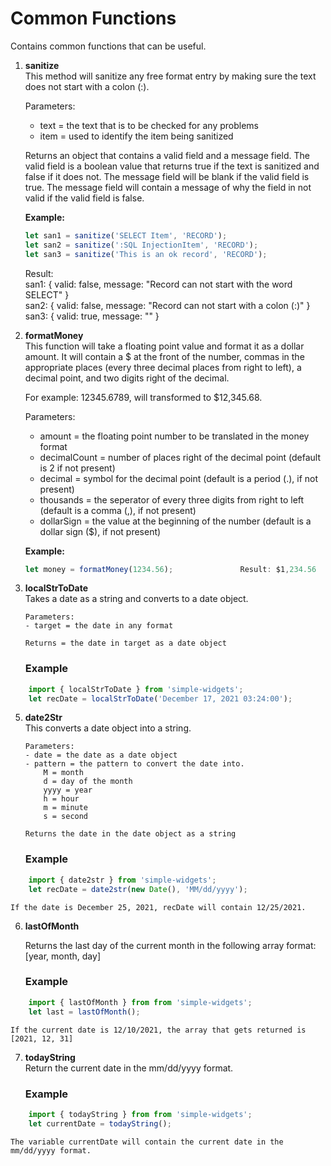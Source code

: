 # Common Functions

Contains common functions that can be useful.

1.  **sanitize**<br>
    This method will sanitize any free format entry by making sure the text does not start with a colon (:).

    Parameters:
    -  text = the text that is to be checked for any problems
    -  item = used to identify the item being sanitized
 
    Returns an object that contains a valid field and a message field.  The valid field is a boolean value that returns true if the text is sanitized and false if it does not.  The message field will be blank if the valid field is true.  The message field will contain a message of why the field in not valid if the valid field is false.

    **Example:**
    ```javascript
    let san1 = sanitize('SELECT Item', 'RECORD');
    let san2 = sanitize(':SQL InjectionItem', 'RECORD');
    let san3 = sanitize('This is an ok record', 'RECORD');
    ```

    Result:<br>
        san1: { valid: false, message: "Record can not start with the word SELECT" }<br>
        san2: { valid: false, message: "Record can not start with a colon (:)" }<br>
        san3: { valid: true, message: "" }

2.  **formatMoney**<br>
    This function will take a floating point value and format it as a dollar amount.  It will contain a $ at the front of the number, commas in the appropriate places (every three decimal places from right to left), a decimal point, and two digits right of the decimal.

    For example: 12345.6789, will transformed to $12,345.68.

    Parameters:
    -  amount = the floating point number to be translated in the money format
    -  decimalCount = number of places right of the decimal point (default is 2 if not present)
    -  decimal = symbol for the decimal point (default is a period (.), if not present)
    -  thousands = the seperator of every three digits from right to left (default is a comma (,), if not present)
    -  dollarSign = the value at the beginning of the number (default is a dollar sign ($), if not present)

    **Example:**
    ```javascript
    let money = formatMoney(1234.56);               Result: $1,234.56
    ```

4.  **localStrToDate**<br>
        Takes a date as a string and converts to a date object.

        Parameters:
        - target = the date in any format

        Returns = the date in target as a date object

    ### Example
```js
    import { localStrToDate } from 'simple-widgets';
    let recDate = localStrToDate('December 17, 2021 03:24:00');
```

5.  **date2Str**<br>
        This converts a date object into a string.

        Parameters:
        - date = the date as a date object
        - pattern = the pattern to convert the date into.
            M = month
            d = day of the month
            yyyy = year
            h = hour
            m = minute
            s = second

        Returns the date in the date object as a string

    ### Example
```js
    import { date2str } from 'simple-widgets';
    let recDate = date2str(new Date(), 'MM/dd/yyyy');
```
    If the date is December 25, 2021, recDate will contain 12/25/2021.

6.  **lastOfMonth**<br>

    Returns the last day of the current month in the following array format: [year, month, day]

    ### Example
```js
    import { lastOfMonth } from from 'simple-widgets';
    let last = lastOfMonth();
```

    If the current date is 12/10/2021, the array that gets returned is [2021, 12, 31]

7.  **todayString**<br>
    Return the current date in the mm/dd/yyyy format.

    ### Example
```js
    import { todayString } from from 'simple-widgets';
    let currentDate = todayString();
```

    The variable currentDate will contain the current date in the mm/dd/yyyy format.
